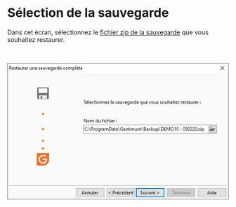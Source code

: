 # Sélection de la sauvegarde
Dans cet écran, sélectionnez le [fichier 
 zip de la sauvegarde](../SauvegardeComplete/SauvegardeCompleteSelectionTypeSauvegarde.md) que vous souhaitez restaurer.


 


![](../assets/images/RestaurationComplete/SelectionSauvegarde.png)


